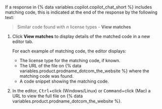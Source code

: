 If a response in {% data variables.copilot.copilot_chat_short %} includes matching code, this is indicated at the end of the response by the following text:

> Similar code found with _n_ license types - **View matches**

1. Click **View matches** to display details of the matched code in a new editor tab.

   For each example of matching code, the editor displays:

   * The license type for the matching code, if known.
   * The URL of the file on {% data variables.product.prodname_dotcom_the_website %} where the matching code was found.
   * A code snippet showing the matching code.

1. In the editor, <kbd>Ctrl</kbd>+click (Windows/Linux) or <kbd>Command</kbd>+click (Mac) a URL to view the full file on {% data variables.product.prodname_dotcom_the_website %}.
